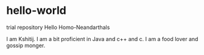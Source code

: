 # hello-world
trial repository
Hello Homo-Neandarthals

I am Kshitij. I am a bit proficient in Java and c++ and c. I am a food lover and gossip monger.
